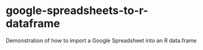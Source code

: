 google-spreadsheets-to-r-dataframe
==================================

Demonstration of how to import a Google Spreadsheet into an R data.frame